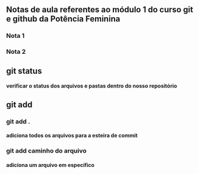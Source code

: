 ## Notas de aula referentes ao módulo 1 do curso git e github da Potência Feminina

### Nota 1

### Nota 2

## git status

#### verificar o status dos arquivos e pastas dentro do nosso repositório

## git add

### git add . 

#### adiciona todos os arquivos para a esteira de commit

### git add caminho do arquivo

#### adiciona um arquivo em específico









